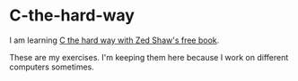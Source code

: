 # C-the-hard-way
I am learning [C the hard way with Zed Shaw's free book](http://c.learncodethehardway.org/book/).

These are my exercises. I'm keeping them here because I work on different computers sometimes.
